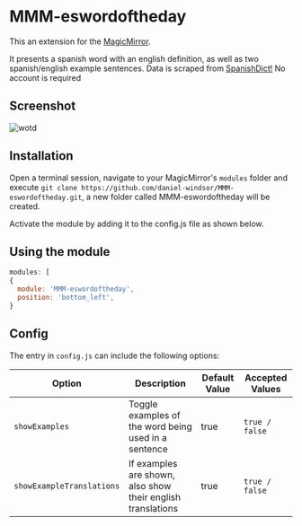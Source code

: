 # MMM-eswordoftheday

This an extension for the [MagicMirror](https://github.com/MichMich/MagicMirror).

It presents a spanish word with an english definition, as well as two spanish/english example sentences.  Data is scraped from [SpanishDict!](https://www.spanishdict.com/wordoftheday)  No account is required

## Screenshot
![wotd](https://user-images.githubusercontent.com/57517624/119223669-c876bc80-bb4e-11eb-94d3-d0f9dab0e30f.png)


## Installation
Open a terminal session, navigate to your MagicMirror's `modules` folder and execute `git clone https://github.com/daniel-windsor/MMM-eswordoftheday.git`, a new folder called MMM-eswordoftheday will be created.

Activate the module by adding it to the config.js file as shown below.

## Using the module
````javascript
modules: [
{
  module: 'MMM-eswordoftheday',
  position: 'bottom_left',
}
````

## Config
The entry in `config.js` can include the following options:

|Option|Description|Default Value|Accepted Values|
|---|---|---|---|
|`showExamples`|Toggle examples of the word being used in a sentence|true|`true / false`|
|`showExampleTranslations`|If examples are shown, also show their english translations|true|`true / false`|

